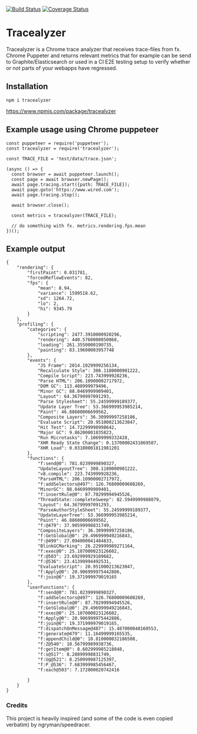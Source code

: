 [![Build Status](https://travis-ci.org/madskonradsen/tracealyzer.svg?branch=master)](https://travis-ci.org/madskonradsen/tracealyzer)
[![Coverage Status](https://coveralls.io/repos/github/madskonradsen/tracealyzer/badge.svg?branch=coverage)](https://coveralls.io/github/madskonradsen/tracealyzer?branch=coverage)

# Tracealyzer

Tracealyzer is a Chrome trace analyzer that receives trace-files from fx. Chrome Puppeter and returns relevant metrics that for example can be send to Graphite/Elasticsearch or used in a CI E2E testing setup to verify whether or not parts of your webapps have regressed.

## Installation

`npm i tracealyzer`

https://www.npmjs.com/package/tracealyzer

## Example usage using Chrome puppeteer
```
const puppeteer = require('puppeteer');
const tracealyzer = require('tracealyzer');

const TRACE_FILE = 'test/data/trace.json';

(async () => {
  const browser = await puppeteer.launch();
  const page = await browser.newPage();
  await page.tracing.start({path: TRACE_FILE});
  await page.goto('https://www.wired.com');
  await page.tracing.stop();

  await browser.close();
  
  const metrics = tracealyzer(TRACE_FILE);
  
  // do something with fx. metrics.rendering.fps.mean
})();
```

## Example output
```
{
    "rendering": {
        "firstPaint": 0.031781,
        "forcedReflowEvents": 82,
        "fps": {
            "mean": 8.94,
            "variance": 1599518.62,
            "sd": 1264.72,
            "lo": 2,
            "hi": 9345.79
        }
    },
    "profiling": {
        "categories": {
            "scripting": 2477.3910000920296,
            "rendering": 440.5760000050068,
            "loading": 261.3550000190735,
            "painting": 83.19600003957748
        },
        "events": {
            "JS Frame": 2014.1029999256134,
            "Recalculate Style": 308.1180000901222,
            "Compile Script": 223.743999928236,
            "Parse HTML": 206.10900002717972,
            "DOM GC": 113.408999979496,
            "Minor GC": 88.0469999909401,
            "Layout": 64.36799997091293,
            "Parse Stylesheet": 55.24599999189377,
            "Update Layer Tree": 53.366999953985214,
            "Paint": 46.88600006699562,
            "Composite Layers": 36.30999997258186,
            "Evaluate Script": 20.951000213623047,
            "Hit Test": 14.72299998998642,
            "Major GC": 9.86200001835823,
            "Run Microtasks": 7.10699999332428,
            "XHR Ready State Change": 0.13700002431869507,
            "XHR Load": 0.03100001811981201
        },
        "functions": {
            "f:send@0": 781.0239999890327,
            "UpdateLayoutTree": 308.1180000901222,
            "v8.compile": 223.743999928236,
            "ParseHTML": 206.10900002717972,
            "f:addSelectors@497": 126.76800009608269,
            "MinorGC": 88.0469999909401,
            "f:insertRule@0": 87.70299994945526,
            "ThreadState::completeSweep": 82.5949999988079,
            "Layout": 64.36799997091293,
            "ParseAuthorStyleSheet": 55.24599999189377,
            "UpdateLayerTree": 53.366999953985214,
            "Paint": 46.88600006699562,
            "f:@479": 37.90599998831749,
            "CompositeLayers": 36.30999997258186,
            "f:GetGlobal@0": 29.496999949216843,
            "f:@499": 27.094000041484833,
            "BlinkGCMarking": 26.229999989271164,
            "f:exec@0": 25.107000023126602,
            "f:@503": 23.692999929189682,
            "f:@536": 23.41399994492531,
            "EvaluateScript": 20.951000213623047,
            "f:Apply@0": 20.906999975442886,
            "f:join@6": 19.371999979019165
        },
        "userFunctions": {
            "f:send@0": 781.0239999890327,
            "f:addSelectors@497": 126.76800009608269,
            "f:insertRule@0": 87.70299994945526,
            "f:GetGlobal@0": 29.496999949216843,
            "f:exec@0": 25.107000023126602,
            "f:Apply@0": 20.906999975442886,
            "f:join@6": 19.371999979019165,
            "f:dispatchOnMessage@487": 15.487000048160553,
            "f:generate@479": 11.16499999165535,
            "f:appendChild@0": 10.810000032186508,
            "f:Z@540": 10.56799989938736,
            "f:getItem@0": 8.602999985218048,
            "f:s@517": 8.28099998831749,
            "f:Ug@521": 8.250999987125397,
            "f:P_@536": 7.683999985456467,
            "f:each@503": 7.172000020742416

        }
    }
}
```

### Credits

This project is heavily inspired (and some of the code is even copied verbatim) by ngryman/speedracer.
